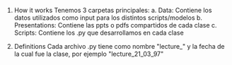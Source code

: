 1. How it works
Tenemos 3 carpetas principales:
a. Data: Contiene los datos utilizados como input para los distintos scripts/modelos
b. Presentations: Contiene las ppts o pdfs compartidos de cada clase
c. Scripts: Contiene los .py que desarrollamos en cada clase 

2. Definitions
Cada archivo .py tiene como nombre "lecture_" y la fecha de la cual fue la clase, por ejemplo "lecture_21_03_97"